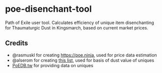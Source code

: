 # poe-disenchant-tool

Path of Exile user tool.
Calculates efficiency of unique item disenchanting for Thaumaturgic Dust in Kingsmarch, based on current market prices.

## Credits

- @rasmuskl for creating https://poe.ninja, used for price data estimation
- @alserom for creating [this list](https://gist.github.com/alserom/22bdd4106806cbd4f85a5cb8c4345c08#file-poe-dust-csv), used for basis of dust value of uniques
- [PoEDB.tw](https://poedb.tw) for providing data on uniques
